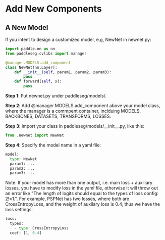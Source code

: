# Add New Components

## A New Model

If you intent to design a customized model, e.g, NewNet in newnet.py:

```python
import paddle.nn as nn
from paddleseg.cvlibs import manager

@manager.MODELS.add_component
class NewNet(nn.Layer):
    def __init__(self, param1, param2, param3):
        pass
    def forward(self, x):
        pass
```

**Step 1**: Put newnet.py under paddleseg/models/.

**Step 2**: Add @manager.MODELS.add_component above your model class, where the manager is a commpent container, inclduing MODELS, BACKBONES, DATASETS, TRANSFORMS, LOSSES.

**Step 3**: Import your class in paddleseg/models/\_\_init\_\_.py, like this:
```python
from .newnet import NewNet
```

**Step 4**: Specify the model name in a yaml file:

```python
model:
  type: NewNet
  param1: ...
  param2: ...
  param3: ...
```

Note: If your model has more than one output, i.e. main loss + auxiliary losses, you have to modify loss in the yaml file, otherwise it will throw out an error like "The length of logits should equal to the types of loss config: 2!=1.". For example, PSPNet has two losses, where both are CrossEntropyLoss, and the weight of auxilary loss is 0.4, thus we have the loss settings:
```python
loss:
  types:
    - type: CrossEntropyLoss
  coef: [1, 0.4]
```
